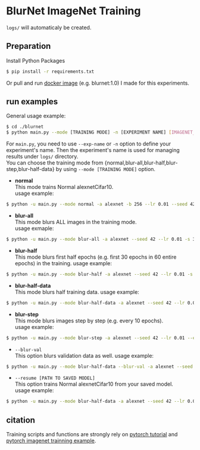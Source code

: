 # BlurNet ImageNet Training

`logs/` will automaticaly be created.


## Preparation
Install Python Packages  
```bash
$ pip install -r requirements.txt
```
Or pull and run [docker image][docker-blurnet] (e.g. blurnet:1.0) I made for this experiments.  


## run examples
General usage example:
```bash
$ cd ./blurnet
$ python main.py --mode [TRAINING MODE] -n [EXPERIMENT NAME] [IMAGENET_PATH]
```  

For `main.py`, you need to use `--exp-name` or `-n` option to define your experiment's name. Then the experiment's name is used for managing results under `logs/` directory.   
You can choose the training mode from {normal,blur-all,blur-half,blur-step,blur-half-data} by using `--mode [TRAINING MODE]` option.

- **normal**  
This mode trains Normal alexnetCifar10.  
usage example:  
```bash
$ python -u main.py --mode normal -a alexnet -b 256 --lr 0.01 --seed 42 --epochs 60 -n normal_60e_init-lr0.01_seed42 /mnt/data/ImageNet/ILSVRC2012/ &
```

- **blur-all**  
This mode blurs ALL images in the training mode.  
usage exmaple:  
```bash
$ python -u main.py --mode blur-all -a alexnet --seed 42 --lr 0.01 -s 3 --epochs 60 -b 512 -n blur-all_s3 /mnt/data/ImageNet/ILSVRC2012/
```

- **blur-half**    
This mode blurs first half epochs (e.g. first 30 epochs in 60 entire epochs) in the training.
usage example:  
```bash
$ python -u main.py --mode blur-half -a alexnet --seed 42 --lr 0.01 -s 3 --epochs 60 -b 512 -n blur-half_s3 /mnt/data/ImageNet/ILSVRC2012/
```

- **blur-half-data**    
This mode blurs half training data.
usage example:  
```bash
$ python -u main.py --mode blur-half-data -a alexnet --seed 42 --lr 0.01 -s 3 --epochs 60 -b 512 -n blur-half-data_s3 /mnt/data/ImageNet/ILSVRC2012/
```

- **blur-step**  
This mode blurs images step by step (e.g. every 10 epochs).  
usage example:  
```bash
$ python -u main.py --mode blur-step -a alexnet --seed 42 --lr 0.01 --epochs 60 -b 512 -n blur-step /mnt/data/ImageNet/ILSVRC2012/
```

- `--blur-val`   
This option blurs validation data as well. 
usage example:  
```bash
$ python -u main.py --mode blur-half-data --blur-val -a alexnet --seed 42 --lr 0.01 -s 3 --epochs 60 -b 512 -n blur-half-data_blur-val_s3 /mnt/data/ImageNet/ILSVRC2012/
```

- `--resume [PATH TO SAVED MODEL]`   
This option trains Normal alexnetCifar10 from your saved model.  
usage example:  
```bash
$ python -u main.py --mode blur-half-data -a alexnet --seed 42 --lr 0.01 -s 3 --epochs 60 -b 512 --resume ../logs/models/blur-half_s1/model_060.pth.tar -n blur-half-data_s3_from60e /mnt/data/ImageNet/ILSVRC2012/
```

## citation
Training scripts and functions are strongly rely on [pytorch tutorial][pytorch-tutorial] and [pytorch imagenet trainning example][pytorch-imagenet].



[pytorch-tutorial]:https://github.com/pytorch/tutorials/blob/master/beginner_source/blitz/cifar10_tutorial.py
[pytorch-imagenet]:https://github.com/pytorch/examples/blob/master/imagenet/main.py
[docker-blurnet]:https://hub.docker.com/r/sousquared/blurnet